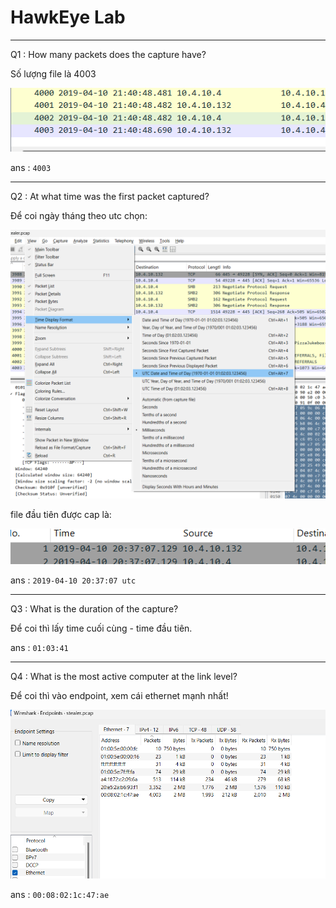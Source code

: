 # HawkEye Lab
---
Q1 : How many packets does the capture have?

Số lượng file là 4003

![alt text](image.png)

ans : ```4003```

---

Q2 : At what time was the first packet captured?

Để coi ngày tháng theo utc chọn:

![alt text](image-1.png)

file đầu tiên được cap là: 

![alt text](image-2.png)

ans : ```2019-04-10 20:37:07 utc```

---

Q3 : What is the duration of the capture?

Để coi thì lấy time cuối cùng - time đầu tiên.

ans : ```01:03:41```

---

Q4 : What is the most active computer at the link level?

Để coi thì vào endpoint, xem cái ethernet mạnh nhất!

![alt text](image-3.png)

ans : ```00:08:02:1c:47:ae```

